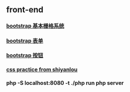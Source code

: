 
## front-end

#### [bootstrap 基本栅格系统](https://htmlpreview.github.io/?https://github.com/xiaohuwu/front-end/blob/master/bootstrap-exercise/basic.html)
#### [bootstrap 表单 ](https://htmlpreview.github.io/?https://github.com/xiaohuwu/front-end/blob/master/bootstrap-exercise/form.html)
#### [bootstrap 按钮 ](https://htmlpreview.github.io/?https://github.com/xiaohuwu/front-end/blob/master/bootstrap-exercise/button.html)
#### [css practice from shiyanlou ](https://htmlpreview.github.io/?https://github.com/xiaohuwu/front-end/blob/master/bootstrap-exercise/dog.html)
#### php -S localhost:8080 -t ./php  run php server